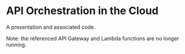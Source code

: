 # API Orchestration in the Cloud

A presentation and associated code.

Note: the referenced API Gateway and Lambda functions are no longer running.
